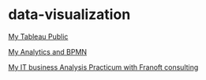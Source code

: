 # data-visualization

[My Tableau Public](https://public.tableau.com/app/profile/emokpae#!/)

[My Analytics and BPMN](bit.ly/analytics_and_bpmn)

[My IT business Analysis Practicum with Franoft consulting](https://drive.google.com/drive/folders/1hPkuInQVdQOnsArUXOZoDqcxzI2hLagg)
